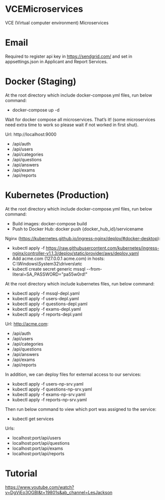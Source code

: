# VCEMicroservices
VCE (Virtual computer environment) Microservices

# Email
 Required to register api key in https://sendgrid.com/ and set in appsettings.json in Applicant and Report Services.

# Docker (Staging)
At the root directory which include docker-compose.yml files, run below command:
 * docker-compose up -d

Wait for docker compose all microservices. That’s it! (some microservices need extra time to work so please wait if not worked in first shut).

Url: http://localhost:9000
 * /api/auth
 * /api/users
 * /api/categories
 * /api/questions
 * /api/answers
 * /api/exams
 * /api/reports

# Kubernetes (Production)
At the root directory which include docker-compose.yml files, run below command:
 * Build images: docker-compose build 
 * Push to Docker Hub: docker push {docker_hub_id}/servicename

Nginx (https://kubernetes.github.io/ingress-nginx/deploy/#docker-desktop):
 * kubectl apply -f https://raw.githubusercontent.com/kubernetes/ingress-nginx/controller-v1.1.3/deploy/static/provider/aws/deploy.yaml
 * Add acme.com (127.0.0.1 acme.com) in hosts: C:\Windows\System32\drivers\etc
 * kubectl create secret generic mssql --from-literal=SA_PASSWORD="pa55w0rd!"
  
At the root directory which include kubernetes files, run below command:
 * kubectl apply -f mssql-depl.yaml
 * kubectl apply -f users-depl.yaml
 * kubectl apply -f questions-depl.yaml
 * kubectl apply -f exams-depl.yaml
 * kubectl apply -f reports-depl.yaml

Url: http://acme.com:
 * /api/auth
 * /api/users
 * /api/categories
 * /api/questions
 * /api/answers
 * /api/exams
 * /api/reports 

In addition, we can deploy files for external access to our services:
 * kubectl apply -f users-np-srv.yaml
 * kubectl apply -f questions-np-srv.yaml
 * kubectl apply -f exams-np-srv.yaml
 * kubectl apply -f reports-np-srv.yaml

Then run below command to view which port was assigned to the service:
 * kubectl get services

Urls:
 * localhost:port/api/users
 * localhost:port/api/questions
 * localhost:port/api/exams
 * localhost:port/api/reports

# Tutorial
https://www.youtube.com/watch?v=DgVjEo3OGBI&t=19801s&ab_channel=LesJackson

 

